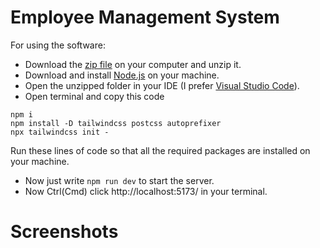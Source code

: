 # Employee Management System

For using the software: 

- Download the [zip file](https://github.com/RudraPatel5435/Employee-Management-System/archive/refs/heads/main.zip) on your computer and unzip it.
- Download and install [Node.js](https://nodejs.org/en/download/package-manager) on your machine.
- Open the unzipped folder in your IDE (I prefer [Visual Studio Code](https://code.visualstudio.com/download)).
- Open terminal and copy this code
```
npm i
npm install -D tailwindcss postcss autoprefixer
npx tailwindcss init -
```
Run these lines of code so that all the required packages are installed on your machine.
- Now just write `npm run dev` to start the server.
- Now Ctrl(Cmd) click  http://localhost:5173/ in your terminal.

<h1>Screenshots</h1>